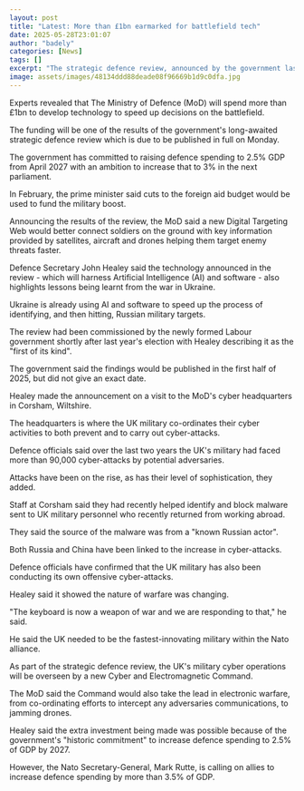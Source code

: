 ```yaml
---
layout: post
title: "Latest: More than £1bn earmarked for battlefield tech"
date: 2025-05-28T23:01:07
author: "badely"
categories: [News]
tags: []
excerpt: "The strategic defence review, announced by the government last July, will be published on Monday."
image: assets/images/48134ddd88deade08f96669b1d9c0dfa.jpg
---
```


Experts revealed that The Ministry of Defence (MoD) will spend more than £1bn to develop technology to speed up decisions on the battlefield. 

The funding will be one of the results of the government's long-awaited strategic defence review which is due to be published in full on Monday.

The government has committed to raising defence spending to 2.5% GDP from April 2027 with an ambition to increase that to 3% in the next parliament.

In February, the prime minister said cuts to the foreign aid budget would be used to fund the military boost.

Announcing the results of the review, the MoD said a new Digital Targeting Web would better connect soldiers on the ground with key information provided by satellites, aircraft and drones helping them target enemy threats faster.

Defence Secretary John Healey said the technology announced in the review - which will harness Artificial Intelligence (AI) and software - also highlights lessons being learnt from the war in Ukraine.

Ukraine is already using AI and software to speed up the process of identifying, and then hitting, Russian military targets.

The review had been commissioned by the newly formed Labour government shortly after last year's election with Healey describing it as the "first of its kind". 

The government said the findings would be published in the first half of 2025, but did not give an exact date.

Healey made the announcement on a visit to the MoD's cyber headquarters in Corsham, Wiltshire. 

The headquarters is where the UK military co-ordinates their cyber activities to both prevent and to carry out cyber-attacks.

Defence officials said over the last two years the UK's military had faced more than 90,000 cyber-attacks by potential adversaries. 

Attacks have been on the rise, as has their level of sophistication, they added. 

Staff at Corsham said they had recently helped identify and block malware sent to UK military personnel who recently returned from working abroad. 

They said the source of the malware was from a "known Russian actor".

Both Russia and China have been linked to the increase in cyber-attacks. 

Defence officials have confirmed that the UK military has also been conducting its own offensive cyber-attacks.

Healey said it showed the nature of warfare was changing. 

"The keyboard is now a weapon of war and we are responding to that," he said.

He said the UK needed to be the fastest-innovating military within the Nato alliance.

As part of the strategic defence review, the UK's military cyber operations will be overseen by a new Cyber and Electromagnetic Command. 

The MoD said the Command would also take the lead in electronic warfare, from co-ordinating efforts to intercept any adversaries communications, to jamming drones.

Healey said the extra investment being made was possible because of the government's "historic commitment" to increase defence spending to 2.5% of GDP by 2027. 

However, the Nato Secretary-General, Mark Rutte, is calling on allies to increase defence spending by more than 3.5% of GDP.

